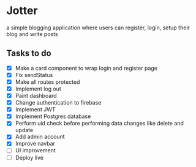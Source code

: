 # Jotter
a simple blogging application where users can register, login, setup their blog and write posts

## Tasks to do
- [x] Make a card component to wrap login and register page
- [x] Fix sendStatus
- [x] Make all routes protected
- [x] Implement log out
- [x] Paint dashboard
- [x] Change authentication to firebase
- [x] Implement JWT
- [x] Implement Postgres database
- [x] Perform uid check before performing data changes like delete and update
- [x] Add admin account
- [x] Improve navbar
- [ ] UI improvement
- [ ] Deploy live